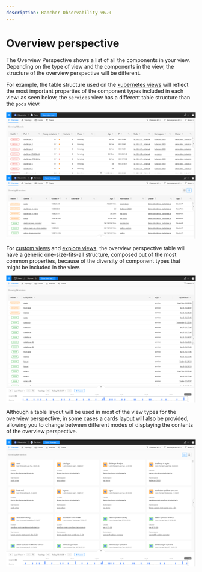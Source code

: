 ```yaml
---
description: Rancher Observability v6.0
---
```


# Overview perspective

The Overview Perspective shows a list of all the components in your view. Depending on the type of view and the components in the view, the structure of the overview perspective will be different.

For example, the table structure used on the [kubernetes views](k8s-views.md) will reflect the most important properties of the component types included in each view: as seen below, the `services` view has a different table structure than the `pods` view.

![Overview table structure comparison](../../.gitbook/assets/k8s/k8s-overview-perspective-table-comparison.png) 

For [custom views](k8s-custom-views.md) and [explore views](k8s-explore-views.md), the overview perspective table will have a generic one-size-fits-all structure, composed out of the most common properties, because of the diversity of component types that might be included in the view.

![Overview table generic structure](../../.gitbook/assets/k8s/k8s-overview-perspective-generic-table.png) 

Although a table layout will be used in most of the view types for the overview perspective, in some cases a cards layout will also be provided, allowing you to change between different modes of displaying the contents of the overview perspective.
 
![Overview cards layout](../../.gitbook/assets/k8s/k8s-overview-perspective-cards-layout.png)

